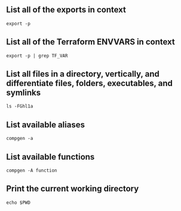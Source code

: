 ## List all of the exports in context

```Shell
export -p
```

## List all of the Terraform ENVVARS in context

```Shell
export -p | grep TF_VAR
```

## List all files in a directory, vertically, and differentiate files, folders, executables, and symlinks

```Shell
ls -FGhl1a
```

## List available aliases

```Shell
compgen -a
```

## List available functions

```Shell
compgen -A function
```

## Print the current working directory

```Shell
echo $PWD
```


